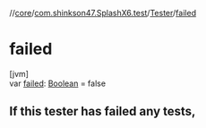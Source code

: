 //[core](../../../index.md)/[com.shinkson47.SplashX6.test](../index.md)/[Tester](index.md)/[failed](failed.md)

# failed

[jvm]\
var [failed](failed.md): [Boolean](https://kotlinlang.org/api/latest/jvm/stdlib/kotlin/-boolean/index.html) = false

##  If this tester has failed any tests,
